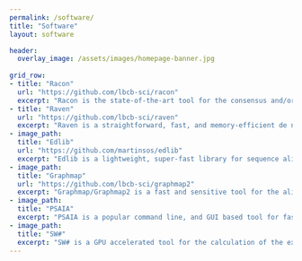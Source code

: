 ```yaml
---
permalink: /software/
title: "Software"
layout: software

header:
  overlay_image: /assets/images/homepage-banner.jpg
  
grid_row:
- title: "Racon"
  url: "https://github.com/lbcb-sci/racon"
  excerpt: "Racon is the state-of-the-art tool for the consensus and/or polishing of genome assemblies. SPOA its core module is a SIMD accelerated multiple sequence alignment tool"
- title: "Raven"
  url: "https://github.com/lbcb-sci/raven"
  excerpt: "Raven is a straightforward, fast, and memory-efficient de novo assembler optimized for work with Nanopore and Pacbio CLR sequenced data."
- image_path:
  title: "Edlib"
  url: "https://github.com/martinsos/edlib"
  excerpt: "Edlib is a lightweight, super-fast library for sequence alignment using edit (Levenshtein) distance."
- image_path:
  title: "Graphmap"
  url: "https://github.com/lbcb-sci/graphmap2"
  excerpt: "Graphmap/Graphmap2 is a fast and sensitive tool for the alignment of DNA or RNA long reads to the reference genome."
- image_path:
  title: "PSAIA"
  excerpt: "PSAIA is a popular command line, and GUI based tool for fast calculation of various protein structure features such as solvent-accessible surface and interaction sites."
- image_path:
  title: "SW#"
  excerpt: "SW# is a GPU accelerated tool for the calculation of the exact alignment of long sequences."
---
```

